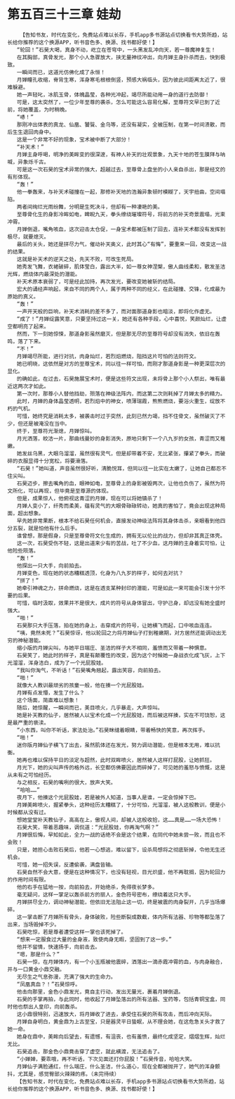 # 第五百三十三章 娃劫
        【告知书友，时代在变化，免费站点难以长存，手机app多书源站点切换看书大势所趋，站长给你推荐的这个换源APP，听书音色多、换源、找书都好使！】
       “轮回！”石昊大喝，真身不动，屹立在苍穹中，一头黑发乱冲向天，若一尊魔神复生！
       在其胸部，真骨发光，那个小人急骤放大，挟无量神纹冲出，向月婵主身扑杀而去，快到极致。
       一瞬间而已，这道光仿佛化成了永恒！
       月婵瞳孔收缩，脊背生寒，浑身寒毛根根倒竖，预感大祸临头，因为彼此间距离太近了，很难躲避。
       她一声轻叱，冰肌玉骨，体魄晶莹，各种光冲起，竭尽所能动用一身的道行去防御！
       可是，这太突然了，一位少年至尊的袭杀，怎么可能这么容易化解，至尊符文早已到了近前，将她覆盖，为时稍晚。
       “哧！”
       那刚冲出体表的真龙、仙凰、饕餮、金乌等，还没有凝实，全被压制，在第一时间溃散，而后生生退回肉身中。
       这是一个非常不好的现象，宝术被中断了大部分！
       “补天术！”
       月婵主身呼喝，明净的美眸变的很深邃，有神人补天的壮观景象，九天十地的苍生膜拜与呐喊，异象烁千古。
       可是这一次石昊的宝术异常的强大，超越过去，至尊骨上盘坐的小人亲自杀出，那是经文的有形体现。
       “轰！”
       他一拳轰来，与补天术碰撞在一起，那修补天地的浩瀚异象顿时模糊了，天宇扭曲，空间塌陷。
       两者间绚烂光雨纷舞，分明是生死决斗，但却有一种凄艳的美。
       至尊骨化生的身影冷眸如电，睥睨九天，拳头缭绕璀璨符号，将前方的补天奇景震塌，光束冲霄。
       月婵倒退，嘴角咳血，这次迎击太仓促，一身宝术都被压制了回去，连补天术都没有发挥到极尽，就要熄灭。
       最后的关头，她还是拼尽力气，催动补天奥义，此时其心“有悔”，要重来一回，改变这一战的结果。
       这就是补天术的逆天之处，先天不败，可改生死局。
       她秀发飞舞，衣裙破碎，肌体莹白，露出大半，如一尊女神涅槃，傲人曲线柔和，散发圣洁光辉，燃烧体内最深处的潜能。
       补天术原本衰弱了，可是经此加持，再次发光，要改变她被斩的结局。
       宏大的诵经声响起，来自不同的两个人，属于两种不同的经义，在此碰撞、交锋，化成最为原始的真义。
       “轰！”
       一声开天般的巨响，补天术消耗的差不多了，而对面那道身影也暗淡，即将化作虚无。
       “成了！”月婵绽露笑意，只要坚持过这一关，她还有各种手段，心中喜悦，笑颜灿烂，让虚空都明亮了起来。
       然而，下一刻她惊悚，那道身影虽然磨灭，但是那无尽的至尊符号却没有消失，依旧在轰鸣，落了下来。
       “不！”
       月婵竭尽所能，进行对抗，肉身灿烂，若烈焰燃烧，阻挡这片可怕的法则符文。
       她已明晓，这依然是对方的至尊宝术，同以往一样可怕，而刚才那道身影是一种更深层次的显化。
       的确如此，在过去，石昊施展宝术时，便是这些符文出现，未将骨上那个小人祭出，唯有最近这两次才如此。
       第一次时，那尊小人替他挡劫，殒落在神级法阵内，而这第二次则耗掉了月婵太多的精力。
       此时，月婵的身体晶莹透明，若烈焰中的神女，喷薄瑞霞，熊熊燃烧，要浴火重生，绽放不朽的气机。
       可惜，她终究是消耗太多，被袭击时过于突然，此刻已然力竭，挡不住骨文，虽然破灭了不少，但还是被淹没在当中。
       终于，至尊符光渐熄，月婵惊叫。
       月光洒落，皎洁一片，那曲线曼妙的身影消失，原地只剩下一个八九岁的女孩，青涩而又稚嫩。
       她发丝乌黑，大眼乌溜溜，虽然很有灵气，但是却带着不安，无比紧张，攥紧了拳头，而破碎的衣服显得十分宽松，将要滑落。
       “石昊！”她叫道，声音虽然很好听，清脆悦耳，但同以往一比实在太嫩了，让她自己都忍不住尖叫。
       石昊迈步，擦去嘴角的血，眼神如电，至尊骨上的身影被毁两次，让他也负伤了，虽然为符文所化，可以再现，但毕竟是至尊源的体现。
       但是，成果惊人，他俯视这青涩的月婵，现在可以将她镇杀了！
       月婵人变小了，纤秀而柔美，蕴有灵气的大眼骨碌碌转动，她真的害怕了，竟会出现这种局面，超出想象。
       早先她非常果断，根本不给石昊任何机会，直接发动神级法阵将其身体击杀，亲眼看到他四分五裂，就是怕他有什么后手。
       谁曾想，那是假身，只是至尊骨符文化生成的，拥有无以伦比的战力，但却非其真正体壳。
       这一次，石昊受伤不轻，这是出道来少有的苦战，吐了不少血，这月婵的主身着实可怕，让他险些陨落。
       “轰！”
       他探出一只大手，向前拍去。
       月婵变色，现在她的状态糟糕透顶，化身为八九岁的样子，如何去对抗？
       “拼了！”
       她牵引神魂之力，拼命燃烧，这是在透支某种封印的潜能，可是如此一来可能会引发十分不要的后果。
       可惜，临时汲取，效果并不是很大，成片的符号从身体冒出，守护己身，却远没有她全盛时强大。
       “啪！”
       石昊那只大手压落，拍在她的身上，击穿成片的符号，让她横飞而起，口中咳血连连。
       “咦，竟然未死？”石昊惊讶，他以轮回之力将月婵仙子打到稚嫩期，对方居然还能调动出无穷的神秘潜能。
       缩小版的月婵尖叫，与她平日端庄、圣洁的样子大不相同，羞愤而又带着一种惧意。
       石昊笑了，她此时的样子，真是有颠覆性的改变，因为这个时候她一身战衣化成飞灰，上下光溜溜，浑身洁白，成为了一个光屁股娃。
       “我叫你淘气，不听话！”石昊嘴角翘起，露出笑容，向前拍去。
       “啪！”
       就像大人教训最顽劣的孩童一般，他在揍一个光屁股娃。
       月婵有点发懵，发生了什么？
       这个场面，简直难以想象！
       随后，她惊醒，一瞬间而已，美目喷火，几乎暴走，大声惊叫。
       她是补天教的仙子，居然被人以宝术化成一个光屁股娃，而后被这样揍，实在不可饶恕，这是最严重的亵渎。
       “小东西，叫你不听话，家法处治。”石昊眯缝着眼睛，带着畅快的笑意，再次挥手。
       “啪！”
       迷你版月婵仙子横飞了出去，虽然肌体还在发光，努力调动潜能，但是根本无用，难以抗衡。
       她再也难以保持平日的淡定与超然，此时双眸喷火，居然被人这样打屁股，让她抓狂。
       月光下，她的尖叫声传的格外远，长空都仿佛要因此而碎掉了，可见她的羞怒与愤慨，这是从未有之可怕经历。
       与之相反，石昊的嘴咧的很大，放声大笑。
       “哈哈……”
       夜月下，他揍这个光屁股娃，若是被外人知道，当事人是谁，一定会惊掉下巴。
       月婵美眸喷火，握紧拳头，这种经历太糟糕了，十分可怕，光溜溜，被人这般教训，便是小时候都从没有过。
       想她堂堂补天教仙子，高高在上，傲视人间，却被人这般收拾，这……真是……一场大恐怖！
       石昊大笑，带着恶趣味，调侃道：“光屁股娃，你再淘气啊？”
       月婵很后悔，早知如此，全力一战的话绝不会是这个结果，在同代中她未尝一败，而且也不会败！
       只是，她担心击败石昊后，他若一心想逃，难以留下，设杀局想将之彻底斩掉，令他无生还机会。
       可惜，她一招失误，反遭偷袭，满盘皆输。
       石昊自然不会大意，便是在这种情况下，也没有轻视，目光炽盛，他不再耽搁，因为轮回力的作用时间有限。
       他的右手在猛地一按，向前拍去，开始绝杀，免得夜长梦多。
       毫无疑问，这样一掌足以轰杀前方的丽人，金色符号密布，缭绕着这只大手。
       月婵拼尽全力，调动神秘潜能，但依旧无法阻止这一切，终是被震的肉身裂开，几乎当场爆碎。
       这一掌击断了月婵所有骨头，身体破败，险些断裂成数截，体内所有法器、珍物等都坠落了出来，当场毁掉不少。
       石昊吃惊，若是尊者遭受这样一掌也该死掉了。
       “想来一定服食过大量的金身液，致使肉身无暇，坚固到了这一步。”
       他并不留情，快速扬手，向前击去。
       “嗯，那是什么？”
       石昊一惊，在月婵体内，有一个小玉瓶被他震碎，洒落出一滴赤霞冲霄的血，与肉身融合，并与一口黄金小鼎交融。
       无尽生之气息弥漫，充满了强大的生命力。
       “凤凰真血？！”石昊惊呼。
       他击向那里，金色小鼎发光，竟自主行动，发出无量光，裹着月婵倒退。
       石昊的手掌再拍，与此同时，他收起了月婵坠落出的所有法器、宝药等，包括青铜宝盒，同时他也祭出人皇印，向前轰杀。
       这小鼎很特别，迅速放大，将月婵收了进去，承受住石昊的所有攻击，而后冲向天际。
       月婵自身明白，黄金鼎为上古至宝，只是器灵平日蛰眠，从不理会她，在这危急关头才救了她一命。
       她身在鼎中，美眸向后望去，有遗憾，有沮丧，也有羞愤，最终化成坚定，熠熠生辉，灿烂无比。
       石昊追击，那金色小鼎竟击穿了虚空，就此横渡，无法追击了。
       “小婵婵，要乖哦，再不听话，下次见面还打你屁股！”石昊传音，哈哈大笑。
       月婵仙子满脸通红，什么端庄，什么圣洁，什么道心，现在全都被抛开了，她气的浑身颤抖，尤其是，感觉臀部火辣辣的疼。（未完待续）
       【告知书友，时代在变化，免费站点难以长存，手机app多书源站点切换看书大势所趋，站长给你推荐的这个换源APP，听书音色多、换源、找书都好使！】